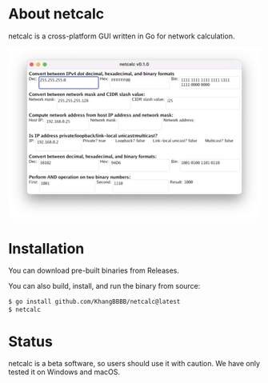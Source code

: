 # About netcalc

netcalc is a cross-platform GUI written in Go for network calculation.

![netcalc screenshot on macOS](https://github.com/KhangBBBB/netcalc/blob/main/images/netcalc-v0.1.0-mac.png)

# Installation

You can download pre-built binaries from Releases.

You can also build, install, and run the binary from source:

    $ go install github.com/KhangBBBB/netcalc@latest
    $ netcalc

# Status

netcalc is a beta software, so users should use it with caution.
We have only tested it on Windows and macOS.
